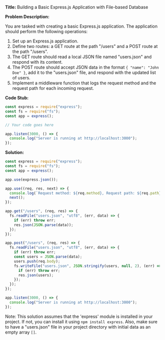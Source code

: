 **Title:** Building a Basic Express.js Application with File-based Database

**Problem Description:**

You are tasked with creating a basic Express.js application. The application should perform the following operations:

1. Set up an Express.js application.
2. Define two routes: a GET route at the path "/users" and a POST route at the path "/users".
3. The GET route should read a local JSON file named "users.json" and respond with its content.
4. The POST route should accept JSON data in the format `{ "name": "John Doe" }`, add it to the "users.json" file, and respond with the updated list of users.
5. Implement a middleware function that logs the request method and the request path for each incoming request.

**Code Stub:**

```javascript
const express = require("express");
const fs = require("fs");
const app = express();

// Your code goes here

app.listen(3000, () => {
  console.log("Server is running at http://localhost:3000");
});
```

**Solution:**

```javascript
const express = require("express");
const fs = require("fs");
const app = express();

app.use(express.json());

app.use((req, res, next) => {
  console.log(`Request method: ${req.method}, Request path: ${req.path}`);
  next();
});

app.get("/users", (req, res) => {
  fs.readFile("users.json", "utf8", (err, data) => {
    if (err) throw err;
    res.json(JSON.parse(data));
  });
});

app.post("/users", (req, res) => {
  fs.readFile("users.json", "utf8", (err, data) => {
    if (err) throw err;
    const users = JSON.parse(data);
    users.push(req.body);
    fs.writeFile("users.json", JSON.stringify(users, null, 2), (err) => {
      if (err) throw err;
      res.json(users);
    });
  });
});

app.listen(3000, () => {
  console.log("Server is running at http://localhost:3000");
});
```

Note: This solution assumes that the 'express' module is installed in your project. If not, you can install it using `npm install express`. Also, make sure to have a "users.json" file in your project directory with initial data as an empty array `[]`.
